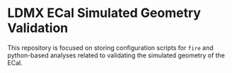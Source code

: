 # LDMX ECal Simulated Geometry Validation

This repository is focused on storing configuration scripts for `fire` and python-based analyses
related to validating the simulated geometry of the ECal.
